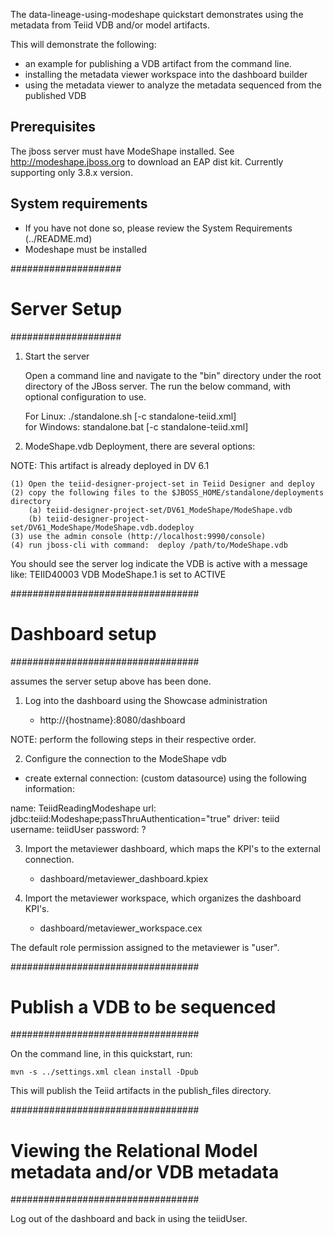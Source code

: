 The data-lineage-using-modeshape quickstart demonstrates using the metadata from Teiid VDB and/or model artifacts.


This will demonstrate the following:
-  an example for publishing a VDB artifact from the command line.
-  installing the metadata viewer workspace into the dashboard builder
-  using the metadata viewer to analyze the metadata sequenced from the published VDB


Prerequisites
--------------
The jboss server must have ModeShape installed.   See http://modeshape.jboss.org  to download an EAP dist kit.
Currently supporting only 3.8.x version.



System requirements
-------------------

-  If you have not done so, please review the System Requirements (../README.md)
-  Modeshape must be installed

####################
#   Server Setup
####################


1)  Start the server

	Open a command line and navigate to the "bin" directory under the root directory of the JBoss server.
	The run the below command, with optional configuration to use.

	For Linux:   ./standalone.sh [-c standalone-teiid.xml]	
	for Windows: standalone.bat [-c standalone-teiid.xml]


2)  ModeShape.vdb Deployment, there are several options:

NOTE: This artifact is already deployed in DV 6.1

	(1) Open the teiid-designer-project-set in Teiid Designer and deploy 
	(2) copy the following files to the $JBOSS_HOME/standalone/deployments directory
     	(a) teiid-designer-project-set/DV61_ModeShape/ModeShape.vdb
     	(b) teiid-designer-project-set/DV61_ModeShape/ModeShape.vdb.dodeploy
    (3) use the admin console (http://localhost:9990/console)
    (4) run jboss-cli with command:  deploy /path/to/ModeShape.vdb

You should see the server log indicate the VDB is active with a message like:  TEIID40003 VDB ModeShape.1 is set to ACTIVE


##################################
# Dashboard setup
##################################

assumes the server setup above has been done.

1) Log into the dashboard using the Showcase administration

	-  http://{hostname}:8080/dashboard


NOTE:  perform the following steps in their respective order.

2) Configure the connection to the ModeShape vdb

- create external connection: (custom datasource) using the following information:

name: TeiidReadingModeshape
url: jdbc:teiid:Modeshape;passThruAuthentication="true"
driver:  teiid
username:  teiidUser
password:  ?


3)  Import the metaviewer dashboard, which maps the KPI's to the external connection.

 	- dashboard/metaviewer_dashboard.kpiex


3)  Import the metaviewer workspace, which organizes the dashboard KPI's.

 	- dashboard/metaviewer_workspace.cex


The default role permission assigned to the metaviewer is "user". 

##################################
# Publish a VDB to be sequenced
##################################

On the command line, in this quickstart, run:

	mvn -s ../settings.xml clean install -Dpub

This will publish the Teiid artifacts in the publish_files directory.


##################################
# Viewing the Relational Model metadata and/or VDB metadata
##################################

Log out of the dashboard and back in using the teiidUser.


